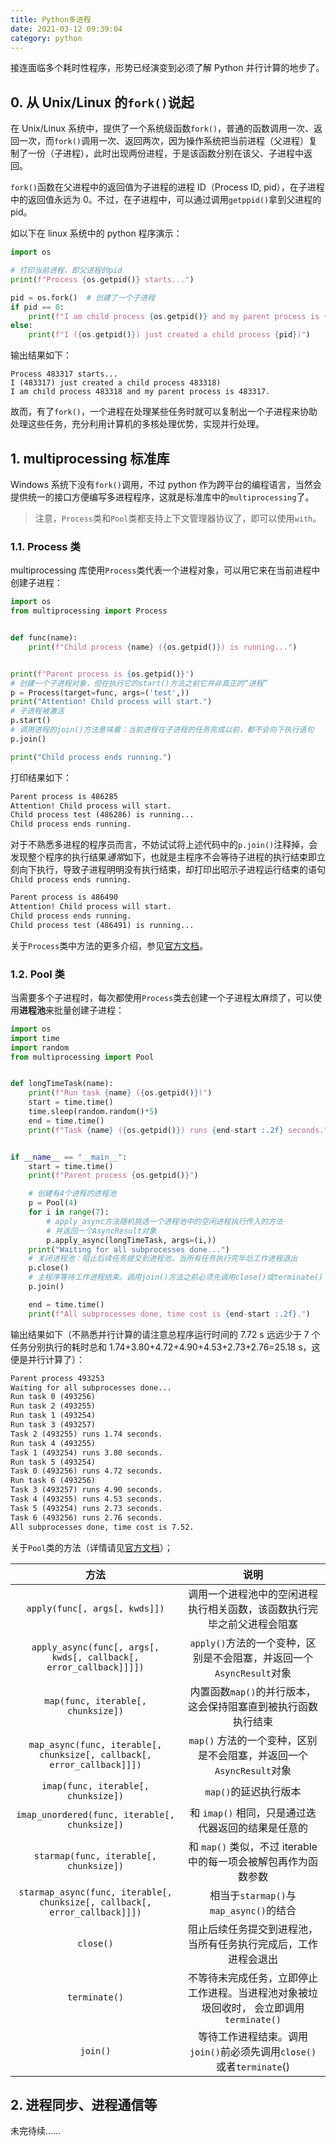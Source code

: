 ```yaml
---
title: Python多进程
date: 2021-03-12 09:39:04
category: python
---
```


接连面临多个耗时性程序，形势已经演变到必须了解 Python 并行计算的地步了。

<!-- more -->

## 0. 从 Unix/Linux 的`fork()`说起

在 Unix/Linux 系统中，提供了一个系统级函数`fork()`，普通的函数调用一次、返回一次，而`fork()`调用一次、返回两次，因为操作系统把当前进程（父进程）复制了一份（子进程），此时出现两份进程，于是该函数分别在该父、子进程中返回。

`fork()`函数在父进程中的返回值为子进程的进程 ID（Process ID, pid），在子进程中的返回值永远为 0。不过，在子进程中，可以通过调用`getppid()`拿到父进程的 pid。

如以下在 linux 系统中的 python 程序演示：

```python
import os

# 打印当前进程，即父进程的pid
print(f"Process {os.getpid()} starts...")

pid = os.fork()  # 创建了一个子进程
if pid == 0:
    print(f"I am child process {os.getpid()} and my parent process is {os.getppid()}.")
else:
    print(f"I ({os.getpid()}) just created a child process {pid})")
```

输出结果如下：

```shell
Process 483317 starts...
I (483317) just created a child process 483318)
I am child process 483318 and my parent process is 483317.
```

故而，有了`fork()`，一个进程在处理某些任务时就可以复制出一个子进程来协助处理这些任务，充分利用计算机的多核处理优势，实现并行处理。

## 1. multiprocessing 标准库

Windows 系统下没有`fork()`调用，不过 python 作为跨平台的编程语言，当然会提供统一的接口方便编写多进程程序，这就是标准库中的`multiprocessing`了。

> 注意，`Process`类和`Pool`类都支持上下文管理器协议了，即可以使用`with`。

### 1.1. Process 类

multiprocessing 库使用`Process`类代表一个进程对象，可以用它来在当前进程中创建子进程：

```python
import os
from multiprocessing import Process


def func(name):
    print(f"Child process {name} ({os.getpid()}) is running...")


print(f"Parent process is {os.getpid()}")
# 创建一个子进程对象，但在执行它的start()方法之前它并非真正的“进程”
p = Process(target=func, args=('test',))
print("Attention! Child process will start.")
# 子进程被激活
p.start()
# 调用进程的join()方法意味着：当前进程在子进程的任务完成以前，都不会向下执行语句
p.join()

print("Child process ends running.")
```

打印结果如下：

```txt
Parent process is 486285
Attention! Child process will start.
Child process test (486286) is running...
Child process ends running.
```

对于不熟悉多进程的程序员而言，不妨试试将上述代码中的`p.join()`注释掉，会发现整个程序的执行结果*通常*如下，也就是主程序不会等待子进程的执行结束即立刻向下执行，导致子进程明明没有执行结束，却打印出昭示子进程运行结束的语句`Child process ends running.`

```txt
Parent process is 486490
Attention! Child process will start.
Child process ends running.
Child process test (486491) is running...
```

关于`Process`类中方法的更多介绍，参见[官方文档](https://docs.python.org/zh-cn/3/library/multiprocessing.html#the-process-class)。

### 1.2. Pool 类

当需要多个子进程时，每次都使用`Process`类去创建一个子进程太麻烦了，可以使用**进程池**来批量创建子进程：

```python
import os
import time
import random
from multiprocessing import Pool


def longTimeTask(name):
    print(f"Run task {name} ({os.getpid()})")
    start = time.time()
    time.sleep(random.random()*5)
    end = time.time()
    print(f"Task {name} ({os.getpid()}) runs {end-start :.2f} seconds.")


if __name__ == "__main__":
    start = time.time()
    print(f"Parent process {os.getpid()}")

    # 创建有4个进程的进程池
    p = Pool(4)
    for i in range(7):
        # apply_async方法随机挑选一个进程池中的空闲进程执行传入的方法
        # 并返回一个AsyncResult对象
        p.apply_async(longTimeTask, args=(i,))
    print("Waiting for all subprocesses done...")
    # 关闭进程池：阻止后续任务提交到进程池，当所有任务执行完毕后工作进程退出
    p.close()
    # 主程序等待工作进程结束。调用join()方法之前必须先调用close()或terminate()
    p.join()

    end = time.time()
    print(f"All subprocesses done, time cost is {end-start :.2f}.")
```

输出结果如下（不熟悉并行计算的请注意总程序运行时间的 7.72 s 远远少于 7 个任务分别执行的耗时总和 1.74+3.80+4.72+4.90+4.53+2.73+2.76=25.18 s，这便是并行计算了）：

```txt
Parent process 493253
Waiting for all subprocesses done...
Run task 0 (493256)
Run task 2 (493255)
Run task 1 (493254)
Run task 3 (493257)
Task 2 (493255) runs 1.74 seconds.
Run task 4 (493255)
Task 1 (493254) runs 3.80 seconds.
Run task 5 (493254)
Task 0 (493256) runs 4.72 seconds.
Run task 6 (493256)
Task 3 (493257) runs 4.90 seconds.
Task 4 (493255) runs 4.53 seconds.
Task 5 (493254) runs 2.73 seconds.
Task 6 (493256) runs 2.76 seconds.
All subprocesses done, time cost is 7.52.
```

关于`Pool`类的方法（详情请见[官方文档](https://docs.python.org/zh-cn/3/library/multiprocessing.html#multiprocessing.pool.Pool)）；

|                                    方法                                    |                                          说明                                          |
| :------------------------------------------------------------------------: | :------------------------------------------------------------------------------------: |
|                       `apply(func[, args[, kwds]])`                        |         调用一个进程池中的空闲进程执行相关函数，该函数执行完毕之前父进程会阻塞         |
|     `apply_async(func[, args[, kwds[, callback[, error_callback]]]])`      |          `apply()`方法的一个变种，区别是不会阻塞，并返回一个`AsyncResult`对象          |
|                     `map(func, iterable[, chunksize])`                     |             内置函数`map()`的并行版本，这会保持阻塞直到被执行函数执行结束              |
|   `map_async(func, iterable[, chunksize[, callback[, error_callback]]])`   |          `map()` 方法的一个变种，区别是不会阻塞，并返回一个`AsyncResult`对象           |
|                    `imap(func, iterable[, chunksize])`                     |                                 `map()`的延迟执行版本                                  |
|               `imap_unordered(func, iterable[, chunksize])`                |                   和 `imap()` 相同，只是通过迭代器返回的结果是任意的                   |
|                   `starmap(func, iterable[, chunksize])`                   |            和 `map()` 类似，不过 iterable 中的每一项会被解包再作为函数参数             |
| `starmap_async(func, iterable[, chunksize[, callback[, error_callback]]])` |                         相当于`starmap()`与`map_async()`的结合                         |
|                                 `close()`                                  |             阻止后续任务提交到进程池，当所有任务执行完成后，工作进程会退出             |
|                               `terminate()`                                | 不等待未完成任务，立即停止工作进程。当进程池对象被垃圾回收时， 会立即调用`terminate()` |
|                                  `join()`                                  |          等待工作进程结束。调用`join()`前必须先调用`close()`或者`terminate`()          |

## 2. 进程同步、进程通信等

未完待续......
